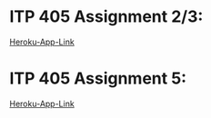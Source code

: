 # ITP 405 Assignment 2/3:  
[Heroku-App-Link](https://cmkuo-music-app.herokuapp.com/playlists)  

# ITP 405 Assignment 5:
[Heroku-App-Link](https://cmkuo-music-app.herokuapp.com/albums) 